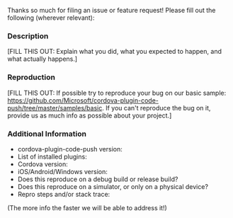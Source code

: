 Thanks so much for filing an issue or feature request! Please fill out the following (wherever relevant):

### Description

[FILL THIS OUT: Explain what you did, what you expected to happen, and what actually happens.]

### Reproduction

[FILL THIS OUT: If possible try to reproduce your bug on our basic sample: https://github.com/Microsoft/cordova-plugin-code-push/tree/master/samples/basic. If you can't reproduce the bug on it, provide us as much info as possible about your project.]

### Additional Information

* cordova-plugin-code-push version: 
* List of installed plugins:
* Cordova version:
* iOS/Android/Windows version:
* Does this reproduce on a debug build or release build?
* Does this reproduce on a simulator, or only on a physical device?
* Repro steps and/or stack trace:

(The more info the faster we will be able to address it!)
